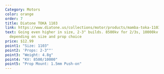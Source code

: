 ```yaml
---
Category: Motors
color: orange
order: 7
title: Diatone TOKA 1103
link: https://www.diatone.us/collections/motor/products/mamba-toka-1103-8500kv-10000kv-racing-motor
text: Going even higher in size, 2-3" builds. 8500kv for 2/3s, 10000kv for 1/2s
  depending on size and prop choice
price: $12.99
point1: "Size: 1103"
point2: 'Props: 2-3""'
point3: "Weight: 4.8g"
point4: "KV: 8500/10000"
point5: "Prop Mount: 1.5mm Push-on"
---
```

